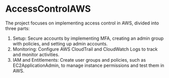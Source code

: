 # AccessControlAWS
The project focuses on implementing access control in AWS, divided into three parts:

1. Setup: Secure accounts by implementing MFA, creating an admin group with policies, and setting up admin accounts.
2. Monitoring: Configure AWS CloudTrail and CloudWatch Logs to track and monitor activities.
3. IAM and Entitlements: Create user groups and policies, such as EC2ApplicationAdmin, to manage instance permissions and test them in AWS.
